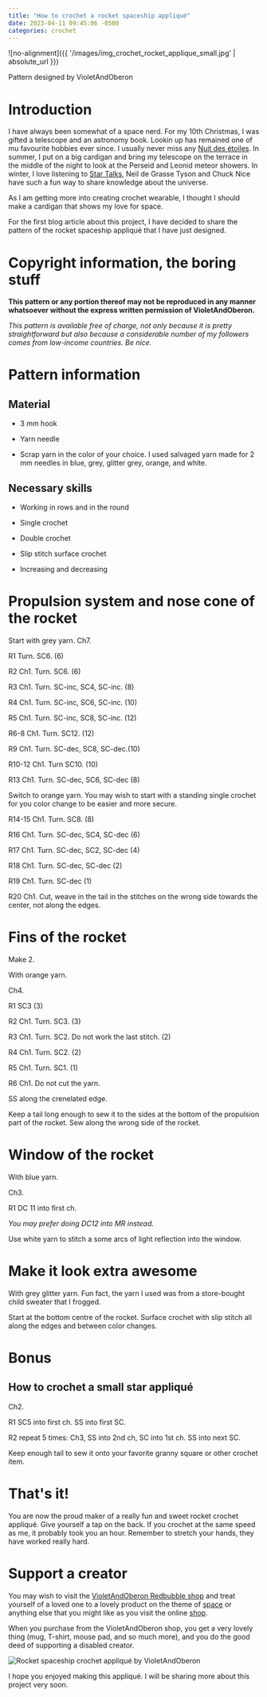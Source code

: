 ```yaml
---
title: "How to crochet a rocket spaceship appliqué"
date: 2023-04-11 09:45:06 -0500
categories: crochet
---
```


![no-alignment]({{ '/images/img_crochet_rocket_applique_small.jpg' | absolute_url }})

Pattern designed by VioletAndOberon

# Introduction

I have always been somewhat of a space nerd. For my 10th Christmas, I was gifted a telescope and an astronomy book. Lookin up has remained one of mu favourite hobbies ever since. I usually never miss any [Nuit des étoiles](https://www.afastronomie.fr/les-nuits-des-etoiles). In summer, I put on a big cardigan and bring my telescope on the terrace in the middle of the night to look at the Perseid and Leonid meteor showers. In winter, I love listening to [Star Talks](https://www.youtube.com/results?search_query=star+talks), Neil de Grasse Tyson and Chuck Nice have such a fun way to share knowledge about the universe.   

As I am getting more into creating crochet wearable, I thought I should make a cardigan that shows my love for space.

For the first blog article about this project, I have decided to share the pattern of the rocket spaceship appliqué that I have just designed. 


# Copyright information, the boring stuff

**This pattern or any portion thereof may not be reproduced in any manner whatsoever without the express written permission of VioletAndOberon.**

*This pattern is available free of charge, not only because it is pretty straightforward but also because a considerable number of my followers comes from low-income countries. Be nice.*


# Pattern information

## Material

* 3 mm hook

* Yarn needle

* Scrap yarn in the color of your choice. I used salvaged yarn made for 2 mm needles in blue, grey, glitter grey, orange, and white.


## Necessary skills

* Working in rows and in the round

* Single crochet

* Double crochet

* Slip stitch surface crochet

* Increasing and decreasing


# Propulsion system and nose cone of the rocket

Start with grey yarn. Ch7.

R1 Turn. SC6. (6)

R2 Ch1. Turn. SC6. (6)

R3 Ch1. Turn. SC-inc, SC4, SC-inc. (8)

R4 Ch1. Turn. SC-inc, SC6, SC-inc. (10)

R5 Ch1. Turn. SC-inc, SC8, SC-inc. (12)

R6-8 Ch1. Turn. SC12. (12)

R9 Ch1. Turn. SC-dec, SC8, SC-dec.(10)

R10-12 Ch1. Turn SC10. (10)

R13 Ch1. Turn. SC-dec, SC6, SC-dec (8)

Switch to orange yarn. You may wish to start with a standing single crochet for you color change to be easier and more secure.

R14-15 Ch1. Turn. SC8. (8)

R16 Ch1. Turn. SC-dec, SC4, SC-dec (6)

R17 Ch1. Turn. SC-dec, SC2, SC-dec (4)

R18 Ch1. Turn. SC-dec, SC-dec (2)

R19 Ch1. Turn. SC-dec (1)

R20 Ch1. Cut, weave in the tail in the stitches on the wrong side towards the center, not along the edges.


# Fins of the rocket

Make 2.

With orange yarn.

Ch4.

R1 SC3 (3)

R2 Ch1. Turn. SC3. (3)

R3 Ch1. Turn. SC2. Do not work the last stitch. (2)

R4 Ch1. Turn. SC2. (2)

R5 Ch1. Turn. SC1. (1)

R6 Ch1. Do not cut the yarn. 

SS along the crenelated edge.

Keep a tail long enough to sew it to the sides at the bottom of the propulsion part of the rocket. Sew along the wrong side of the rocket.


# Window of the rocket

With blue yarn.

Ch3.

R1 DC 11 into first ch.

*You may prefer doing DC12 into MR instead.*

Use white yarn to stitch a some arcs of light reflection into the window.


# Make it look extra awesome

With grey glitter yarn. Fun fact, the yarn I used was from a store-bought child sweater that I frogged.

Start at the bottom centre of the rocket. Surface crochet with slip stitch all along the edges and between color changes.


# Bonus

## How to crochet a small star appliqué

Ch2.

R1 SC5 into first ch. SS into first SC.

R2 repeat 5 times: Ch3, SS into 2nd ch, SC into 1st ch. SS into next SC.

Keep enough tail to sew it onto your favorite granny square or other crochet item.


# That's it!

You are now the proud maker of a really fun and sweet rocket crochet appliqué. Give yourself a tap on the back. If you crochet at the same speed as me, it probably took you an hour. Remember to stretch your hands, they have worked really hard.


# Support a creator

You may wish to visit the [VioletAndOberon Redbubble shop](https://www.redbubble.com/people/VioletAndOberon/shop) and treat yourself of a loved one to a lovely product on the theme of [space](https://www.redbubble.com/shop/VioletAndOberon%20space?search_type=search_box) or anything else that you might like as you visit the online [shop](https://www.redbubble.com/people/VioletAndOberon/shop).

When you purchase from the VioletAndOberon shop, you get a very lovely thing (mug, T-shirt, mouse pad, and so much more), and you do the good deed of supporting a disabled creator. 


![Rocket spaceship crochet appliqué by VioletAndOberon](/images/img_crochet_rocket_applique_small.jpg)

I hope you enjoyed making this appliqué. I will be sharing more about this project very soon. 




